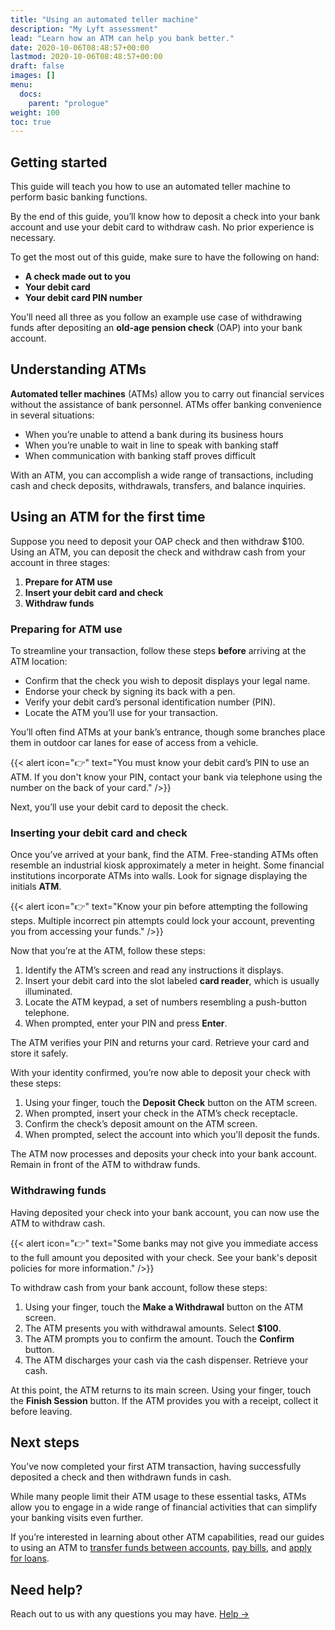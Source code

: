 ```yaml
---
title: "Using an automated teller machine"
description: "My Lyft assessment"
lead: "Learn how an ATM can help you bank better."
date: 2020-10-06T08:48:57+00:00
lastmod: 2020-10-06T08:48:57+00:00
draft: false
images: []
menu:
  docs:
    parent: "prologue"
weight: 100
toc: true
---
```


## Getting started

This guide will teach you how to use an automated teller machine to perform basic banking functions.

By the end of this guide, you’ll know how to deposit a check into your bank account and use your debit card to withdraw cash.  No prior experience is necessary.

To get the most out of this guide, make sure to have the following on hand:

* **A check made out to you**
* **Your debit card**
* **Your debit card PIN number**

You’ll need all three as you follow an example use case of withdrawing funds after depositing an **old-age pension check** (OAP) into your bank account.

## Understanding ATMs

**Automated teller machines** (ATMs) allow you to carry out financial services without the assistance of bank personnel.  ATMs offer banking convenience in several situations:

* When you’re unable to attend a bank during its business hours
* When you’re unable to wait in line to speak with banking staff
* When communication with banking staff proves difficult

With an ATM, you can accomplish a wide range of transactions, including cash and check deposits, withdrawals, transfers, and balance inquiries.

## Using an ATM for the first time

Suppose you need to deposit your OAP check and then withdraw $100.  Using an ATM, you can deposit the check and withdraw cash from your account in three stages:

1. **Prepare for ATM use**
2. **Insert your debit card and check**
3. **Withdraw funds**

### Preparing for ATM use

To streamline your transaction, follow these steps **before** arriving at the ATM location:

* Confirm that the check you wish to deposit displays your legal name.
* Endorse your check by signing its back with a pen.
* Verify your debit card’s personal identification number (PIN).
* Locate the ATM you’ll use for your transaction.

You’ll often find ATMs at your bank’s entrance, though some branches place them in outdoor car lanes for ease of access from a vehicle.

{{< alert icon="👉" text="You must know your debit card’s PIN to use an ATM.  If you don't know your PIN, contact your bank via telephone using the number on the back of your card." />}}

Next, you’ll use your debit card to deposit the check.  

### Inserting your debit card and check

Once you’ve arrived at your bank, find the ATM.  Free-standing ATMs often resemble an industrial kiosk approximately a meter in height.  Some financial institutions incorporate ATMs into walls.  Look for signage displaying the initials **ATM**.

{{< alert icon="👉" text="Know your pin before attempting the following steps.  Multiple incorrect pin attempts could lock your account, preventing you from accessing your funds." />}}

Now that you’re at the ATM, follow these steps:

1. Identify the ATM’s screen and read any instructions it displays.
2. Insert your debit card into the slot labeled **card reader**, which is usually illuminated.
3. Locate the ATM keypad, a set of numbers resembling a push-button telephone.
4. When prompted, enter your PIN and press **Enter**.

The ATM verifies your PIN and returns your card.  Retrieve your card and store it safely.

With your identity confirmed, you’re now able to deposit your check with these steps:

1. Using your finger, touch the **Deposit Check** button on the ATM screen.
2. When prompted, insert your check in the ATM’s check receptacle.
3. Confirm the check’s deposit amount on the ATM screen.
4. When prompted, select the account into which you'll deposit the funds.

The ATM now processes and deposits your check into your bank account.  Remain in front of the ATM to withdraw funds.

### Withdrawing funds

Having deposited your check into your bank account, you can now use the ATM to withdraw cash.

{{< alert icon="👉" text="Some banks may not give you immediate access to the full amount you deposited with your check.  See your bank's deposit policies for more information." />}}

To withdraw cash from your bank account, follow these steps:

1. Using your finger, touch the **Make a Withdrawal** button on the ATM screen.
2. The ATM presents you with withdrawal amounts.  Select **$100**.
3. The ATM prompts you to confirm the amount.  Touch the **Confirm** button.
4. The ATM discharges your cash via the cash dispenser.  Retrieve your cash.

At this point, the ATM returns to its main screen.  Using your finger, touch the **Finish Session** button.  If the ATM provides you with a receipt, collect it before leaving.

## Next steps

You’ve now completed your first ATM transaction, having successfully deposited a check and then withdrawn funds in cash.  

While many people limit their ATM usage to these essential tasks, ATMs allow you to engage in a wide range of financial activities that can simplify your banking visits even further.

If you’re interested in learning about other ATM capabilities, read our guides to using an ATM to [transfer funds between accounts](https://www.lyft.com/), [pay bills](https://www.lyft.com/), and [apply for loans](https://www.lyft.com/).

## Need help?

Reach out to us with any questions you may have. [Help →](https://www.lyft.com/)

